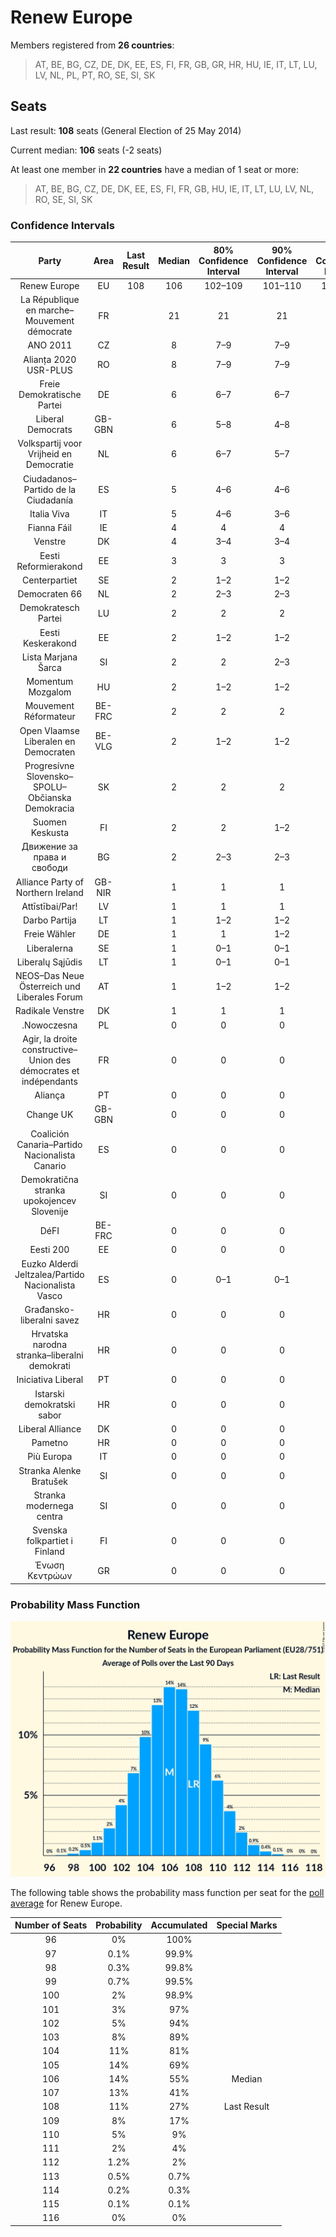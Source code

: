 # Renew Europe

Members registered from **26 countries**:

> AT, BE, BG, CZ, DE, DK, EE, ES, FI, FR, GB, GR, HR, HU, IE, IT, LT, LU, LV, NL, PL, PT, RO, SE, SI, SK

## Seats

Last result: **108** seats (General Election of 25 May 2014)

Current median: **106** seats (-2 seats)

At least one member in **22 countries** have a median of 1 seat or more:

> AT, BE, BG, CZ, DE, DK, EE, ES, FI, FR, GB, HU, IE, IT, LT, LU, LV, NL, RO, SE, SI, SK

### Confidence Intervals

| Party | Area | Last Result | Median | 80% Confidence Interval | 90% Confidence Interval | 95% Confidence Interval | 99% Confidence Interval |
|:-----:|:----:|:-----------:|:------:|:-----------------------:|:-----------------------:|:-----------------------:|:-----------------------:|
| Renew Europe | EU | 108 | 106 | 102–109 | 101–110 | 100–111 | 99–113 |
| La République en marche–Mouvement démocrate | FR | | 21 | 21 | 21 | 21 | 21 |
| ANO 2011 | CZ | | 8 | 7–9 | 7–9 | 7–9 | 7–10 |
| Alianța 2020 USR-PLUS | RO | | 8 | 7–9 | 7–9 | 6–9 | 6–10 |
| Freie Demokratische Partei | DE | | 6 | 6–7 | 6–7 | 5–8 | 5–8 |
| Liberal Democrats | GB-GBN | | 6 | 5–8 | 4–8 | 4–9 | 4–10 |
| Volkspartij voor Vrijheid en Democratie | NL | | 6 | 6–7 | 5–7 | 5–7 | 5–7 |
| Ciudadanos–Partido de la Ciudadanía | ES | | 5 | 4–6 | 4–6 | 4–6 | 3–7 |
| Italia Viva | IT | | 5 | 4–6 | 3–6 | 3–6 | 0–6 |
| Fianna Fáil | IE | | 4 | 4 | 4 | 4 | 4–5 |
| Venstre | DK | | 4 | 3–4 | 3–4 | 3–4 | 3–4 |
| Eesti Reformierakond | EE | | 3 | 3 | 3 | 2–3 | 2–3 |
| Centerpartiet | SE | | 2 | 1–2 | 1–2 | 1–2 | 1–2 |
| Democraten 66 | NL | | 2 | 2–3 | 2–3 | 2–3 | 2–3 |
| Demokratesch Partei | LU | | 2 | 2 | 2 | 2 | 2 |
| Eesti Keskerakond | EE | | 2 | 1–2 | 1–2 | 1–2 | 1–2 |
| Lista Marjana Šarca | SI | | 2 | 2 | 2–3 | 2–3 | 2–3 |
| Momentum Mozgalom | HU | | 2 | 1–2 | 1–2 | 1–3 | 1–3 |
| Mouvement Réformateur | BE-FRC | | 2 | 2 | 2 | 2 | 2–3 |
| Open Vlaamse Liberalen en Democraten | BE-VLG | | 2 | 1–2 | 1–2 | 1–2 | 1–2 |
| Progresívne Slovensko–SPOLU–Občianska Demokracia | SK | | 2 | 2 | 2 | 1–2 | 1–2 |
| Suomen Keskusta | FI | | 2 | 2 | 1–2 | 1–2 | 1–2 |
| Движение за права и свободи | BG | | 2 | 2–3 | 2–3 | 2–3 | 2–3 |
| Alliance Party of Northern Ireland | GB-NIR | | 1 | 1 | 1 | 1 | 1 |
| Attīstībai/Par! | LV | | 1 | 1 | 1 | 1 | 1 |
| Darbo Partija | LT | | 1 | 1–2 | 1–2 | 1–2 | 1–2 |
| Freie Wähler | DE | | 1 | 1 | 1–2 | 1–2 | 0–2 |
| Liberalerna | SE | | 1 | 0–1 | 0–1 | 0–1 | 0–1 |
| Liberalų Sąjūdis | LT | | 1 | 0–1 | 0–1 | 0–1 | 0–1 |
| NEOS–Das Neue Österreich und Liberales Forum | AT | | 1 | 1–2 | 1–2 | 1–2 | 1–2 |
| Radikale Venstre | DK | | 1 | 1 | 1 | 1 | 1 |
| .Nowoczesna | PL | | 0 | 0 | 0 | 0 | 0 |
| Agir, la droite constructive–Union des démocrates et indépendants | FR | | 0 | 0 | 0 | 0 | 0 |
| Aliança | PT | | 0 | 0 | 0 | 0 | 0 |
| Change UK | GB-GBN | | 0 | 0 | 0 | 0 | 0 |
| Coalición Canaria–Partido Nacionalista Canario | ES | | 0 | 0 | 0 | 0 | 0–1 |
| Demokratična stranka upokojencev Slovenije | SI | | 0 | 0 | 0 | 0 | 0 |
| DéFI | BE-FRC | | 0 | 0 | 0 | 0 | 0–1 |
| Eesti 200 | EE | | 0 | 0 | 0 | 0 | 0 |
| Euzko Alderdi Jeltzalea/Partido Nacionalista Vasco | ES | | 0 | 0–1 | 0–1 | 0–1 | 0–1 |
| Građansko-liberalni savez | HR | | 0 | 0 | 0 | 0 | 0 |
| Hrvatska narodna stranka–liberalni demokrati | HR | | 0 | 0 | 0 | 0 | 0 |
| Iniciativa Liberal | PT | | 0 | 0 | 0 | 0 | 0 |
| Istarski demokratski sabor | HR | | 0 | 0 | 0 | 0 | 0 |
| Liberal Alliance | DK | | 0 | 0 | 0 | 0 | 0 |
| Pametno | HR | | 0 | 0 | 0 | 0 | 0 |
| Più Europa | IT | | 0 | 0 | 0 | 0 | 0 |
| Stranka Alenke Bratušek | SI | | 0 | 0 | 0 | 0 | 0 |
| Stranka modernega centra | SI | | 0 | 0 | 0 | 0 | 0 |
| Svenska folkpartiet i Finland | FI | | 0 | 0 | 0 | 0 | 0 |
| Ένωση Κεντρώων | GR | | 0 | 0 | 0 | 0 | 0 |

### Probability Mass Function

![Graph with seats probability mass function not yet produced](average-2019-11-30-seats-pmf-reneweurope.png "Seats Probability Mass Function")

The following table shows the probability mass function per seat for the [poll average](average-2019-11-30.html) for Renew Europe.

| Number of Seats | Probability | Accumulated | Special Marks |
|:---------------:|:-----------:|:-----------:|:-------------:|
| 96 | 0% | 100% |  |
| 97 | 0.1% | 99.9% |  |
| 98 | 0.3% | 99.8% |  |
| 99 | 0.7% | 99.5% |  |
| 100 | 2% | 98.9% |  |
| 101 | 3% | 97% |  |
| 102 | 5% | 94% |  |
| 103 | 8% | 89% |  |
| 104 | 11% | 81% |  |
| 105 | 14% | 69% |  |
| 106 | 14% | 55% | Median |
| 107 | 13% | 41% |  |
| 108 | 11% | 27% | Last Result |
| 109 | 8% | 17% |  |
| 110 | 5% | 9% |  |
| 111 | 2% | 4% |  |
| 112 | 1.2% | 2% |  |
| 113 | 0.5% | 0.7% |  |
| 114 | 0.2% | 0.3% |  |
| 115 | 0.1% | 0.1% |  |
| 116 | 0% | 0% |  |


